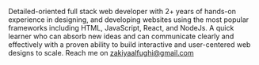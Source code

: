 Detailed-oriented full stack web developer with 2+ years of hands-on experience in designing, and developing websites using the most popular frameworks including HTML, JavaScript, React, and NodeJs. A quick learner who can absorb new ideas and can communicate clearly and effectively with a proven ability to build interactive and user-centered web designs to scale. 
Reach me on zakiyaalfughi@gmail.com
